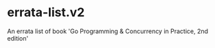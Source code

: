 # errata-list.v2
An errata list of book 'Go Programming &amp; Concurrency in Practice, 2nd edition'

